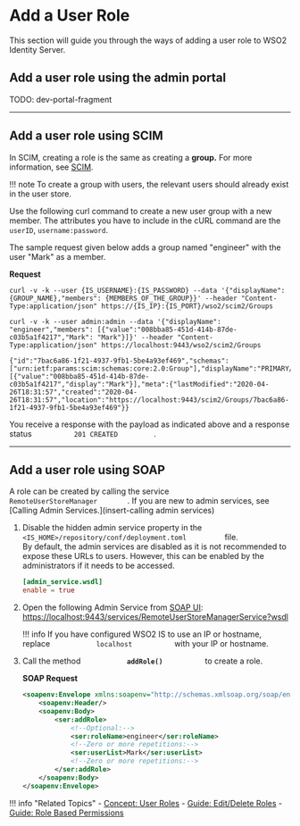 # Add a User Role

This section will guide you through the ways of adding a user role to WSO2 Identity Server.

## Add a user role using the admin portal

TODO: dev-portal-fragment

---

## Add a user role using SCIM

In SCIM, creating a role is the same as creating a **group.** For more information, see
    [SCIM](TODO:insert-link-to-concept).

!!! note
    To create a group with users, the relevant users should already exist in the user store.
    

Use the following curl command to create a new user group with a new member. The attributes you have to include in the cURL command are the `userID`, `username:password`.

The sample request given below adds a group named "engineer" with the user "Mark" as a member.

**Request**

``` curl
curl -v -k --user {IS_USERNAME}:{IS_PASSWORD} --data '{"displayName": {GROUP_NAME},"members": {MEMBERS_OF_THE_GROUP}}' --header "Content-Type:application/json" https://{IS_IP}:{IS_PORT}/wso2/scim2/Groups
```

``` tab="Sample Request"
curl -v -k --user admin:admin --data '{"displayName": "engineer","members": [{"value":"008bba85-451d-414b-87de-c03b5a1f4217","Mark": "Mark"}]}' --header "Content-Type:application/json" https://localhost:9443/wso2/scim2/Groups
```

``` tab="Sample Response"
{"id":"7bac6a86-1f21-4937-9fb1-5be4a93ef469","schemas":["urn:ietf:params:scim:schemas:core:2.0:Group"],"displayName":"PRIMARY/engineer","members":[{"value":"008bba85-451d-414b-87de-c03b5a1f4217","display":"Mark"}],"meta":{"lastModified":"2020-04-26T18:31:57","created":"2020-04-26T18:31:57","location":"https://localhost:9443/scim2/Groups/7bac6a86-1f21-4937-9fb1-5be4a93ef469"}}
```

You receive a response with the payload as indicated above and a
response status `           201 CREATED          `.

---

## Add a user role using SOAP

A role can be created by calling the service
`         RemoteUserStoreManager        ` . If you are new to admin
services, see [Calling Admin Services.](insert-calling admin services)

1.  Disable the hidden admin service property in the `           <IS_HOME>/repository/conf/deployment.toml          ` file.  
    By default, the admin services are disabled as it is not recommended
    to expose these URLs to users. However, this can be enabled by the
    administrators if it needs to be accessed.

    ``` toml
    [admin_service.wsdl]
    enable = true
    ```

2.  Open the following Admin Service from
    [SOAP UI](https://www.soapui.org/downloads/latest-release.html):
    [https://localhost:9443/services/RemoteUserStoreManagerService?wsdl  
                                            ](https://localhost:9443/services/RemoteUserStoreManagerService?wsdl)

    !!! info 
        If you have configured WSO2 IS to use an IP or hostname, replace
        `            localhost           ` with your IP or hostname.

3.  Call the method **`            addRole()           `** to create a
    role.

    **SOAP Request**

    ``` xml
    <soapenv:Envelope xmlns:soapenv="http://schemas.xmlsoap.org/soap/envelope/" xmlns:ser="http://service.ws.um.carbon.wso2.org" xmlns:xsd="http://dao.service.ws.um.carbon.wso2.org/xsd">
        <soapenv:Header/>
        <soapenv:Body>
            <ser:addRole>
                <!--Optional:-->
                <ser:roleName>engineer</ser:roleName>
                <!--Zero or more repetitions:-->
                <ser:userList>Mark</ser:userList>
                <!--Zero or more repetitions:-->
            </ser:addRole>
        </soapenv:Body>
    </soapenv:Envelope>
    ```

!!! info "Related Topics"
    - [Concept: User Roles](TODO:insert-link-to-concept)
    - [Guide: Edit/Delete Roles](../../identity-lifecycles/edit-delete-roles)
    - [Guide: Role Based Permissions](../../identity-lifecycles/edit-delete-roles)




